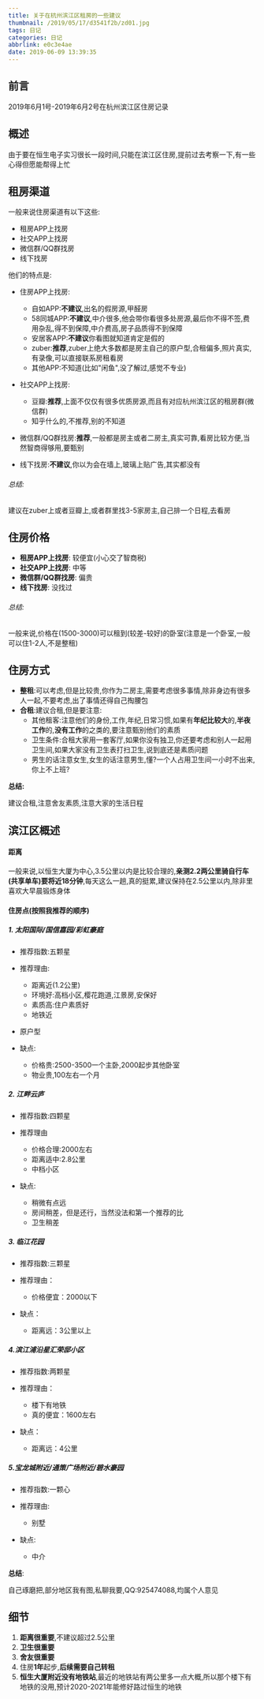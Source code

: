 ```yaml
---
title: 关于在杭州滨江区租房的一些建议
thumbnail: /2019/05/17/d3541f2b/zd01.jpg
tags: 日记
categories: 日记
abbrlink: e0c3e4ae
date: 2019-06-09 13:39:35
---
```


## 前言

2019年6月1号-2019年6月2号在杭州滨江区住房记录

<!--More-->

## 概述

由于要在恒生电子实习很长一段时间,只能在滨江区住房,提前过去考察一下,有一些心得但愿能帮得上忙

## 租房渠道

一般来说住房渠道有以下这些:

- 租房APP上找房
- 社交APP上找房
- 微信群/QQ群找房
- 线下找房

他们的特点是:

- 住房APP上找房:
  - 自如APP:**不建议**,出名的假房源,甲醛房
  - 58同城APP:**不建议**,中介很多,他会带你看很多处房源,最后你不得不签,费用杂乱,得不到保障,中介费高,房子品质得不到保障
  - 安居客APP:**不建议**你看图就知道肯定是假的
  - zuber:**推荐**,zuber上绝大多数都是房主自己的原户型,合租偏多,照片真实,有录像,可以直接联系房租看房
  - 其他APP:不知道(比如"闲鱼",没了解过,感觉不专业)

- 社交APP上找房:
  - 豆瓣:**推荐**,上面不仅仅有很多优质房源,而且有对应杭州滨江区的租房群(微信群)
  - 知乎什么的,不推荐,别的不知道

- 微信群/QQ群找房:**推荐**,一般都是房主或者二房主,真实可靠,看房比较方便,当然智商得够用,要甄别

- 线下找房:**不建议**,你以为会在墙上,玻璃上贴广告,其实都没有

###### 总结:

建议在zuber上或者豆瓣上,或者群里找3-5家房主,自己排一个日程,去看房

## 住房价格

- **租房APP上找房**: 较便宜(小心交了智商税)
- **社交APP上找房**: 中等
- **微信群/QQ群找房**: 偏贵
- **线下找房**: 没找过

###### 总结:

一般来说,价格在(1500-3000)可以租到(较差-较好)的卧室(注意是一个卧室,一般可以住1-2人,不是整租)

## 住房方式

- **整租**:可以考虑,但是比较贵,你作为二房主,需要考虑很多事情,除非身边有很多人一起,不要考虑,出了事情还得自己掏腰包
- **合租**:建议合租,但是要注意:
  - 其他租客:注意他们的身份,工作,年纪,日常习惯,如果有**年纪比较大**的,**半夜工作**的,**没有工作**的之类的,要注意甄别他们的素质
  - 卫生条件:合租大家用一套客厅,如果你没有独卫,你还要考虑和别人一起用卫生间,如果大家没有卫生表打扫卫生,说到底还是素质问题
  - 男生的话注意女生,女生的话注意男生,懂?一个人占用卫生间一小时不出来,你上不上班?

**总结:**

建议合租,注意舍友素质,注意大家的生活日程

## 滨江区概述

#### 距离

一般来说,以恒生大厦为中心,3.5公里以内是比较合理的,**亲测2.2两公里骑自行车(共享单车)要将近18分钟**,每天这么一趟,真的挺累,建议保持在2.5公里以内,除非里喜欢大早晨锻炼身体

#### 住房点(按照我推荐的顺序)

#####  1. 太阳国际/国信嘉园/彩虹豪庭 

   - 推荐指数:五颗星
   - 推荐理由:
     - 距离近(1.2公里)
     - 环境好:高档小区,樱花跑道,江景房,安保好
     - 素质高:住户素质好
     - 地铁近
   - 原户型
     
   - 缺点:
     - 价格贵:2500-3500一个主卧,2000起步其他卧室
     - 物业贵,100左右一个月

##### 2. 江畔云庐

   - 推荐指数:四颗星
   - 推荐理由
     - 价格合理:2000左右
     - 距离适中:2.8公里
     - 中档小区
   
   - 缺点:
     - 稍微有点远
     - 房间稍差，但是还行，当然没法和第一个推荐的比
     - 卫生稍差

#####  3. 临江花园

   - 推荐指数:三颗星

   - 推荐理由：
     - 价格便宜：2000以下

   - 缺点：
     - 距离远：3公里以上

##### 4.滨江浦沿星汇荣邸小区

- 推荐指数:两颗星​
- 推荐理由：
  - 楼下有地铁
  - 真的便宜：1600左右

- 缺点：
  - 距离远：4公里

##### 5.宝龙城附近/通策广场附近/碧水豪园

- 推荐指数:一颗心

- 推荐理由:
  - 别墅

- 缺点:
  - 中介

**总结**:

自己琢磨把,部分地区我有图,私聊我要,QQ:925474088,均属个人意见

## 细节

1. **距离很重要**,不建议超过2.5公里
2. **卫生很重要**
3. **舍友很重要**
4. 住房**1年**起步,**后续需要自己转租**
5. **恒生大厦附近没有地铁站**,最近的地铁站有两公里多一点大概,所以那个楼下有地铁的没用,预计2020-2021年能修好路过恒生的地铁